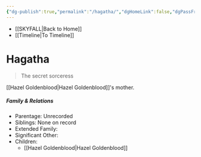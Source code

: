```yaml
---
{"dg-publish":true,"permalink":"/hagatha/","dgHomeLink":false,"dgPassFrontmatter":false}
---
```


- [[SKYFALL|Back to Home]]
- [[Timeline|To Timeline]]

# Hagatha
>The secret sorceress

[[Hazel Goldenblood|Hazel Goldenblood]]'s mother.

##### Family & Relations
- Parentage: Unrecorded
- Siblings: None on record
- Extended Family:
- Significant Other: 
- Children:
	- [[Hazel Goldenblood|Hazel Goldenblood]]